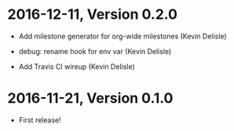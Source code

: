 2016-12-11, Version 0.2.0
=========================

 * Add milestone generator for org-wide milestones (Kevin Delisle)

 * debug: rename hook for env var (Kevin Delisle)

 * Add Travis CI wireup (Kevin Delisle)


2016-11-21, Version 0.1.0
=========================

 * First release!
